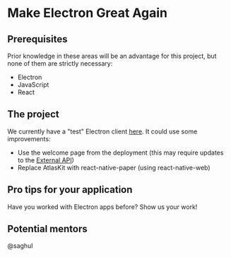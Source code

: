 # Make Electron Great Again

## Prerequisites
Prior knowledge in these areas will be an advantage for this project, but none of them
are strictly necessary:

* Electron
* JavaScript
* React

## The project
We currently have a "test" Electron client [here](https://github.com/jitsi/jitsi-meet-electron). It could use some improvements:

* Use the welcome page from the deployment (this may require updates to the [External API](https://github.com/jitsi/jitsi-meet/blob/master/modules/API/external/external_api.js))
* Replace AtlasKit with react-native-paper (using react-native-web)

## Pro tips for your application
Have you worked with Electron apps before? Show us your work!

## Potential mentors
@saghul

